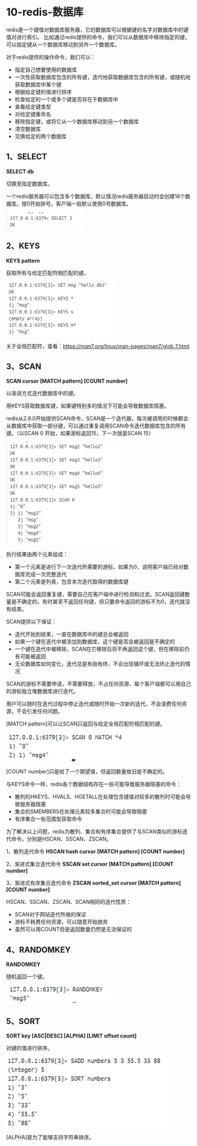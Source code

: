 # 10-redis-数据库
redis是一个键值对数据库服务器，它的数据库可以根据键的名字对数据库中的键值对进行索引。
比如通过redis提供的命令，我们可以从数据库中移除指定的键，可以指定键从一个数据库移动到另外一个数据库。

对于redis提供的操作命令，我们可以：
- 指定自己想要使用的数据库
- 一次性获取数据库包含的所有键，迭代地获取数据库包含的所有键，或随机地获取数据库中某个键
- 根据给定键的值进行排序
- 检查给定的一个或多个键是否存在于数据库中
- 查看给定键类型
- 对给定键重命名
- 移除指定键，或将它从一个数据库移动到另一个数据库
- 清空数据库
- 交换给定的两个数据库

## 1、SELECT
**SELECT db**

切换至指定数据库。

一个redis服务器可以包含多个数据库，默认情况redis服务器启动时会创建16个数据库。按0开始排号。客户端一般默认使用0号数据库。

![2024-10-10-09-16-13.png](./images/2024-10-10-09-16-13.png)

## 2、KEYS
**KEYS pattern**

获取所有与给定匹配符相匹配的键。

![2024-10-10-09-19-35.png](./images/2024-10-10-09-19-35.png)

关于全局匹配符，查看：https://man7.org/linux/man-pages/man7/glob.7.html

## 3、SCAN
**SCAN cursor [MATCH pattern] [COUNT number]**

以渐进方式迭代数据库中的键。

用KEYS获取数据库键，如果键特别多的情况下可能会导致数据库阻塞。

redis从2.8.0开始提供SCAN命令，SCAN是一个迭代器，每次被调用的时候都会从数据库中获取一部分键，可以通过重复调用SCAN命令迭代数据库包含的所有键。（以SCAN 0 开始，如果游标返回15，下一次就是SCAN 15）

![2024-10-10-09-27-47.png](./images/2024-10-10-09-27-47.png)

执行结果由两个元素组成：
- 第一个元素是进行下一次迭代所需要的游标，如果为0，说明客户端已经对数据库完成一次完整迭代
- 第二个元素是列表，包含本次迭代取得的数据库键

SCAN可能会返回重复键，需要自己在客户端中进行检测和过滤。SCAN返回键数量是不确定的，有时甚至不返回任何键，但只要命令返回的游标不为0，迭代就没有结束。

SCAN提供以下保证：
- 迭代开始到结束，一直在数据库中的键总会被返回
- 如果一个键在迭代中被添加到数据库，这个键是否会被返回是不确定的
- 一个键在迭代中被移除，SCAN在它移除后将不再返回这个键，但在移除前仍有可能被返回
- 无论数据库如何变化，迭代总是有始有终，不会出现循环或无法终止迭代的情况

SCAN的游标不需要申请，不需要释放，不占任何资源，每个客户端都可以用自己的游标独立堆数据库进行迭代。

用户可以随时在迭代过程中停止迭代或随时开始一次新的迭代，不会浪费任何资源，不会引发任何问题。

[MATCH pattern]可以让SCAN只返回与给定全局匹配符相匹配的键。

![2024-10-10-12-54-30.png](./images/2024-10-10-12-54-30.png)

[COUNT number]只是给了一个期望值，但返回数量依旧是不确定的。

与KEYS命令一样，redis各个数据结构存在一些可能导致服务器阻塞的命令：
- 散列的HKEYS、HVALS、HGETALL在处理包含键值对较多的散列时可能会导致服务器阻塞
- 集合的SMEMBERS在处理元素较多集合时可能会导致阻塞
- 有序集合一些范围型获取命令

为了解决以上问题，redis为散列、集合和有序集合提供了与SCAN类似的游标迭代命令，分别是HSCAN、SSCAN、ZSCAN。

1、散列迭代命令
**HSCAN hash cursor [MATCH pattern] [COUNT number]**

2、渐进式集合迭代命令
**SSCAN set cursor [MATCH pattern] [COUNT number]**

3、渐进式有序集合迭代命令
**ZSCAN sorted_set cursor [MATCH pattern] [COUNT number]**

HSCAN、SSCAN、ZSCAN、SCAN相同的迭代性质：
- SCAN对于网站迭代所做的保证
- 游标不耗费任何资源，可以随意开始放弃
- 虽然可以用COUNT但是返回数量仍然是无法保证的

## 4、RANDOMKEY
**RANDOMKEY**

随机返回一个键。

![2024-10-10-13-06-55.png](./images/2024-10-10-13-06-55.png)

## 5、SORT
**SORT key [ASC|DESC] [ALPHA] [LIMIT offset count]**

对键的值进行排序。

![2024-10-10-13-09-34.png](./images/2024-10-10-13-09-34.png)

[ALPHA]是为了能够支持字符串排序。


